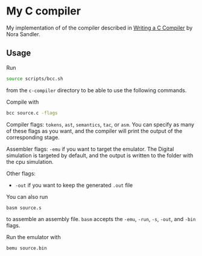 # My C compiler

My implementation of of the compiler described in [Writing a C Compiler](https://nostarch.com/writing-c-compiler) by Nora Sandler.

## Usage

Run 
```bash
source scripts/bcc.sh
```
from the `c-compiler` directory to be able to use the following commands. 

Compile with

```bash
bcc source.c -flags
```
Compiler flags: `tokens`, `ast`, `semantics`, `tac`, or `asm`. 
You can specify as many of these flags as you want, and the compiler will print
the output of the corresponding stage. 

Assembler flags: `-emu` if you want to target the emulator. The Digital simulation is targeted by default, and the output is written to the folder with the cpu simulation.

Other flags: 
- `-out` if you want to keep the generated `.out` file

You can also run 
```bash
basm source.s
```
to assemble an assembly file. `basm` accepts the `-emu`, `-run`, `-s`, `-out`, and `-bin` flags.

Run the emulator with 
```bash
bemu source.bin
```